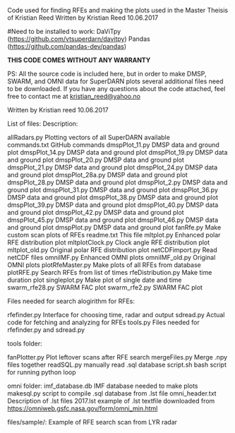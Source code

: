 
Code used for finding RFEs and making the plots used in the Master Theisis of Kristian Reed
Written by Kristian Reed 10.06.2017

#Need to be installed to work:
DaViTpy (https://github.com/vtsuperdarn/davitpy)
Pandas (https://github.com/pandas-dev/pandas)


**THIS CODE COMES WITHOUT ANY WARRANTY**

PS: All the source code is included here, but in order to make DMSP, SWARM, and OMNI data for SuperDARN plots several additional files need to be downloaded.
If you have any questions about the code attached, feel free to contact me at kristian_reed@yahoo.no

Written by Kristian reed 10.06.2017



List of files:		Description:

allRadars.py		Plotting vectors of all SuperDARN available		
commands.txt		GitHub commands
dmspPlot_11.py		DMSP data and ground plot
dmspPlot_14.py		DMSP data and ground plot
dmspPlot_19.py		DMSP data and ground plot
dmspPlot_20.py		DMSP data and ground plot
dmspPlot_21.py		DMSP data and ground plot
dmspPlot_24.py		DMSP data and ground plot
dmspPlot_28a.py		DMSP data and ground plot
dmspPlot_28.py		DMSP data and ground plot
dmspPlot_2.py		DMSP data and ground plot
dmspPlot_31.py		DMSP data and ground plot
dmspPlot_36.py		DMSP data and ground plot
dmspPlot_38.py		DMSP data and ground plot
dmspPlot_39.py		DMSP data and ground plot
dmspPlot_40.py		DMSP data and ground plot
dmspPlot_42.py		DMSP data and ground plot
dmspPlot_45.py		DMSP data and ground plot
dmspPlot_46.py		DMSP data and ground plot
dmspPlot.py		DMSP data and ground plot
fanRfe.py		Make custom scan plots of RFEs
readme.txt		This file
mltplot.py		Enhanced polar RFE distribution plot
mltplotClock.py		Clock angle RFE distribution plot
mltplot_old.py		Original polar RFE distribution plot
netCDFimport.py		Read netCDF files
omniIMF.py		Enhanced OMNI plots
omniIMF_old.py		Original OMNI plots
plotRfeMaster.py	Make plots of all RFEs from database
plotRFE.py		Search RFEs from list of times
rfeDistribution.py	Make time duration plot
singleplot.py		Make plot of single date and time
swarm_rfe28.py		SWARM FAC plot
swarm_rfe2.py		SWARM FAC plot


Files needed for search alogirithm for RFEs:

rfefinder.py		Interface for choosing time, radar and output
sdread.py		Actual code for fetching and analyzing for RFEs
tools.py		Files needed for rfefinder.py and sdread.py


tools folder:

fanPlotter.py		Plot leftover scans after RFE search
mergeFiles.py		Merge .npy files together
readSQL.py		manually read .sql database
script.sh		bash script for running python loop


omni folder:
imf_database.db		IMF database needed to make plots
makesql.py		script to compile .sql database from .lst file
omni_header.txt		Description of .lst files
2017.lst		example of .lst textfile downloaded from https://omniweb.gsfc.nasa.gov/form/omni_min.html


files/sample/:		Example of RFE search scan from LYR radar
